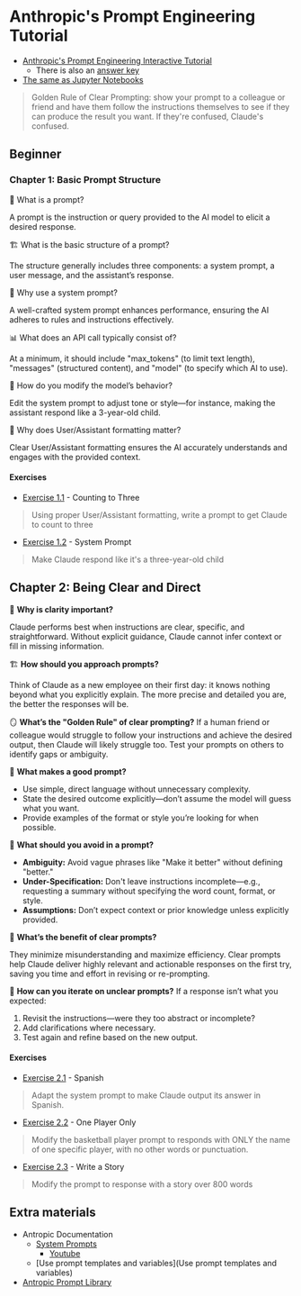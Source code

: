 # Anthropic's Prompt Engineering Tutorial

- [Anthropic's Prompt Engineering Interactive Tutorial](https://docs.google.com/spreadsheets/d/19jzLgRruG9kjUQNKtCg1ZjdD6l6weA6qRXG5zLIAhC8/edit?gid=150872633#gid=150872633)
  - There is also an [answer key](https://docs.google.com/spreadsheets/d/1jIxjzUWG-6xBVIa2ay6yDpLyeuOh_hR_ZB75a47KX_E/edit?usp=sharing)
- [The same as Jupyter Notebooks](https://github.com/anthropics/prompt-eng-interactive-tutorial)

> Golden Rule of Clear Prompting: show your prompt to a colleague or friend and have them follow the instructions themselves to see if they can produce the result you want. If they're confused, Claude's confused.

## Beginner
### Chapter 1: Basic Prompt Structure

🧠 What is a prompt?

A prompt is the instruction or query provided to the AI model to elicit a desired response.

🏗️ What is the basic structure of a prompt? 

The structure generally includes three components: a system prompt, a user message, and the assistant’s response.

🤔 Why use a system prompt? 

A well-crafted system prompt enhances performance, ensuring the AI adheres to rules and instructions effectively.

📊 What does an API call typically consist of? 

At a minimum, it should include "max_tokens" (to limit text length), "messages" (structured content), and "model" (to specify which AI to use).

👶 How do you modify the model’s behavior? 

Edit the system prompt to adjust tone or style—for instance, making the assistant respond like a 3-year-old child.

🔢 Why does User/Assistant formatting matter? 

Clear User/Assistant formatting ensures the AI accurately understands and engages with the provided context.

#### Exercises

- [Exercise 1.1](exercise_1_1_counting_to_three.py) - Counting to Three
> Using proper User/Assistant formatting, write a prompt to get Claude to count to three
- [Exercise 1.2](exercise_1_2_system_prompt.py) - System Prompt
> Make Claude respond like it's a three-year-old child

## Chapter 2: Being Clear and Direct

🧠 **Why is clarity important?** 

Claude performs best when instructions are clear, specific, and straightforward. Without explicit guidance, Claude cannot infer context or fill in missing information.  

🏗️ **How should you approach prompts?** 

Think of Claude as a new employee on their first day: it knows nothing beyond what you explicitly explain. The more precise and detailed you are, the better the responses will be.

🪞 **What’s the "Golden Rule" of clear prompting?** 
If a human friend or colleague would struggle to follow your instructions and achieve the desired output, then Claude will likely struggle too. Test your prompts on others to identify gaps or ambiguity.

🎯 **What makes a good prompt?**
  - Use simple, direct language without unnecessary complexity.
  - State the desired outcome explicitly—don’t assume the model will guess what you want.
  - Provide examples of the format or style you’re looking for when possible.

🤔 **What should you avoid in a prompt?**
  - **Ambiguity:** Avoid vague phrases like "Make it better" without defining "better."
  - **Under-Specification:** Don't leave instructions incomplete—e.g., requesting a summary without specifying the word count, format, or style.
  - **Assumptions:** Don’t expect context or prior knowledge unless explicitly provided.

🌟 **What’s the benefit of clear prompts?** 

They minimize misunderstanding and maximize efficiency. Clear prompts help Claude deliver highly relevant and actionable responses on the first try, saving you time and effort in revising or re-prompting.

🔄 **How can you iterate on unclear prompts?** If a response isn’t what you expected:
  1. Revisit the instructions—were they too abstract or incomplete?
  2. Add clarifications where necessary.
  3. Test again and refine based on the new output.

#### Exercises

- [Exercise 2.1](exercise_2_1_spanish.py) - Spanish
> Adapt the system prompt to make Claude output its answer in Spanish. 
- [Exercise 2.2](exercise_2_2_one_player_only.py) - One Player Only
> Modify the basketball player prompt to responds with ONLY the name of one specific player, with no other words or punctuation.
- [Exercise 2.3](exercise_2_3_write_a_story.py) - Write a Story
> Modify the prompt to response with a story over 800 words

## Extra materials
- Antropic Documentation
  - [System Prompts](https://docs.anthropic.com/en/release-notes/system-prompts)
    - [Youtube](https://www.youtube.com/watch?v=ZQ7gpMVMaKQ)
  - [Use prompt templates and variables](Use prompt templates and variables)
- [Antropic Prompt Library](https://docs.anthropic.com/en/prompt-library/library)